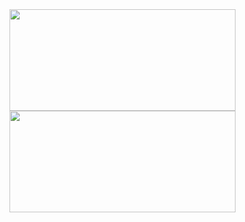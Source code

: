 <div>
<img height="180em" width="400em" src="https://github-readme-stats.vercel.app/api?username=edson-dias&show_icons=true&theme=dracula&include_all_commits=true&count_private=true"/>
  <img height="180em" width="400em" src="https://github-readme-stats.vercel.app/api/top-langs/?username=edson-dias&layout=compact&langs_count=7&theme=dracula"/>
</div>
